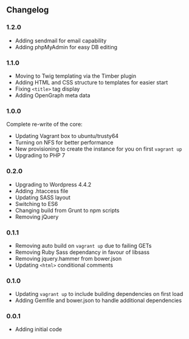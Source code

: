 Changelog
---------------------

### 1.2.0
- Adding sendmail for email capability
- Adding phpMyAdmin for easy DB editing

### 1.1.0
- Moving to Twig templating via the Timber plugin
- Adding HTML and CSS structure to templates for easier start
- Fixing `<title>` tag display
- Adding OpenGraph meta data

### 1.0.0
Complete re-write of the core:
- Updating Vagrant box to ubuntu/trusty64
- Turning on NFS for better performance
- New provisioning to create the instance for you on first `vagrant up`
- Upgrading to PHP 7

### 0.2.0
- Upgrading to Wordpress 4.4.2
- Adding .htaccess file
- Updating SASS layout
- Switching to ES6
- Changing build from Grunt to npm scripts
- Removing jQuery

### 0.1.1
- Removing auto build on `vagrant up` due to failing GETs
- Removing Ruby Sass dependancy in favour of libsass
- Removing jquery.hammer from bower.json
- Updating `<html>` conditional comments

### 0.1.0
- Updating `vagrant up` to include building dependencies on first load
- Adding Gemfile and bower.json to handle additional dependencies

### 0.0.1
- Adding initial code

